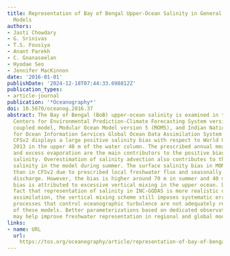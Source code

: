 ```yaml
---
title: Representation of Bay of Bengal Upper-Ocean Salinity in General Circulation
  Models
authors:
- Jasti Chowdary
- G. Srinivas
- T.S. Fousiya
- Anant Parekh
- C. Gnanaseelan
- Hyodae Seo
- Jennifer MacKinnon
date: '2016-01-01'
publishDate: '2024-12-18T07:44:33.698812Z'
publication_types:
- article-journal
publication: '*Oceanography*'
doi: 10.5670/oceanog.2016.37
abstract: The Bay of Bengal (BoB) upper-ocean salinity is examined in the National
  Centers for Environmental Prediction-Climate Forecasting System version 2 (CFSv2)
  coupled model, Modular Ocean Model version 5 (MOM5), and Indian National Centre
  for Ocean Information Services Global Ocean Data Assimilation System (INC-GODAS).
  CFSv2 displays a large positive salinity bias with respect to World Ocean Atlas
  2013 in the upper 40 m of the water column. The prescribed annual mean river discharge
  and excess evaporation are the main contributors to the positive bias in surface
  salinity. Overestimation of salinity advection also contributes to the high surface
  salinity in the model during summer. The surface salinity bias in MOM5 is smaller
  than in CFSv2 due to prescribed local freshwater flux and seasonally varying river
  discharge. However, the bias is higher around 70 m in summer and 40 m in fall. This
  bias is attributed to excessive vertical mixing in the upper ocean. Despite the
  fact that representation of salinity in INC-GODAS is more realistic due to data
  assimilation, the vertical mixing scheme still imposes systematic errors. The small-scale
  processes that control oceanographic turbulence are not adequately resolved in any
  of these models. Better parameterizations based on dedicated observational programs
  may help improve freshwater representation in regional and global models.
links:
- name: URL
  url: 
    https://tos.org/oceanography/article/representation-of-bay-of-bengal-upper-ocean-salinity-in-general-circulation
---
```

